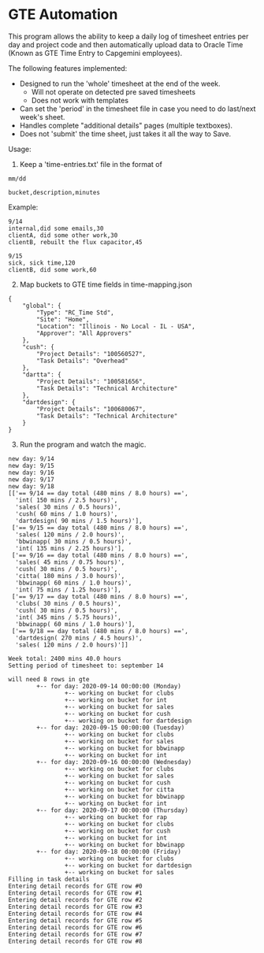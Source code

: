 # GTE Automation

This program allows the ability to keep a daily log of timesheet entries per day and project code and then automatically upload data to Oracle Time (Known as GTE Time Entry to Capgemini employees).

The following features implemented:
* Designed to run the 'whole' timesheet at the end of the week.
  * Will not operate on detected pre saved timesheets
  * Does not work with templates
* Can set the 'period' in the timesheet file in case you need to do last/next week's sheet.
* Handles complete "additional details" pages (multiple textboxes).
* Does not 'submit' the time sheet, just takes it all the way to Save.

  

Usage:
1.  Keep a 'time-entries.txt' file in the format of

```
mm/dd

bucket,description,minutes
```

Example:

```
9/14
internal,did some emails,30
clientA, did some other work,30
clientB, rebuilt the flux capacitor,45

9/15
sick, sick time,120
clientB, did some work,60
```

2.  Map buckets to GTE time fields in time-mapping.json

```
{
    "global": {
        "Type": "RC_Time Std",
        "Site": "Home",
        "Location": "Illinois - No Local - IL - USA",
        "Approver": "All Approvers"
    },
    "cush": {
        "Project Details": "100560527",
        "Task Details": "Overhead"
    },
    "dartta": {
        "Project Details": "100581656",
        "Task Details": "Technical Architecture"
    },
    "dartdesign": {
        "Project Details": "100680067",
        "Task Details": "Technical Architecture"
    }
}
```

3.  Run the program and watch the magic.

```
new day: 9/14
new day: 9/15
new day: 9/16
new day: 9/17
new day: 9/18
[['== 9/14 == day total (480 mins / 8.0 hours) ==',
  'int( 150 mins / 2.5 hours)',
  'sales( 30 mins / 0.5 hours)',
  'cush( 60 mins / 1.0 hours)',
  'dartdesign( 90 mins / 1.5 hours)'],
 ['== 9/15 == day total (480 mins / 8.0 hours) ==',
  'sales( 120 mins / 2.0 hours)',
  'bbwinapp( 30 mins / 0.5 hours)',
  'int( 135 mins / 2.25 hours)'],
 ['== 9/16 == day total (480 mins / 8.0 hours) ==',
  'sales( 45 mins / 0.75 hours)',
  'cush( 30 mins / 0.5 hours)',
  'citta( 180 mins / 3.0 hours)',
  'bbwinapp( 60 mins / 1.0 hours)',
  'int( 75 mins / 1.25 hours)'],
 ['== 9/17 == day total (480 mins / 8.0 hours) ==',
  'clubs( 30 mins / 0.5 hours)',
  'cush( 30 mins / 0.5 hours)',
  'int( 345 mins / 5.75 hours)',
  'bbwinapp( 60 mins / 1.0 hours)'],
 ['== 9/18 == day total (480 mins / 8.0 hours) ==',
  'dartdesign( 270 mins / 4.5 hours)',
  'sales( 120 mins / 2.0 hours)']]

Week total: 2400 mins 40.0 hours
Setting period of timesheet to: september 14

will need 8 rows in gte
        +-- for day: 2020-09-14 00:00:00 (Monday)
                +-- working on bucket for clubs
                +-- working on bucket for int
                +-- working on bucket for sales
                +-- working on bucket for cush
                +-- working on bucket for dartdesign
        +-- for day: 2020-09-15 00:00:00 (Tuesday)
                +-- working on bucket for clubs
                +-- working on bucket for sales
                +-- working on bucket for bbwinapp
                +-- working on bucket for int
        +-- for day: 2020-09-16 00:00:00 (Wednesday)
                +-- working on bucket for clubs
                +-- working on bucket for sales
                +-- working on bucket for cush
                +-- working on bucket for citta
                +-- working on bucket for bbwinapp
                +-- working on bucket for int
        +-- for day: 2020-09-17 00:00:00 (Thursday)
                +-- working on bucket for rap
                +-- working on bucket for clubs
                +-- working on bucket for cush
                +-- working on bucket for int
                +-- working on bucket for bbwinapp
        +-- for day: 2020-09-18 00:00:00 (Friday)
                +-- working on bucket for clubs
                +-- working on bucket for dartdesign
                +-- working on bucket for sales
Filling in task details
Entering detail records for GTE row #0
Entering detail records for GTE row #1
Entering detail records for GTE row #2
Entering detail records for GTE row #3
Entering detail records for GTE row #4
Entering detail records for GTE row #5
Entering detail records for GTE row #6
Entering detail records for GTE row #7
Entering detail records for GTE row #8
```